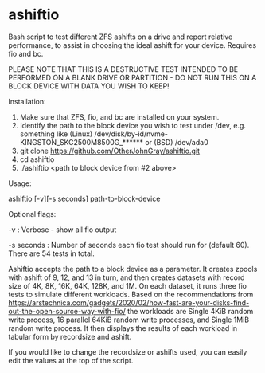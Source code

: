 # ashiftio
Bash script to test different ZFS ashifts on a drive and report relative performance, to assist in choosing the ideal ashift for your device. Requires fio and bc.

PLEASE NOTE THAT THIS IS A DESTRUCTIVE TEST INTENDED TO BE PERFORMED ON A BLANK DRIVE OR PARTITION - DO NOT RUN THIS ON A BLOCK DEVICE WITH DATA YOU WISH TO KEEP!

Installation:

1. Make sure that ZFS, fio, and bc are installed on your system.
2. Identify the path to the block device you wish to test under /dev, e.g. something like (Linux) /dev/disk/by-id/nvme-KINGSTON_SKC2500M8500G_****** or (BSD) /dev/ada0
3. git clone https://github.com/OtherJohnGray/ashiftio.git
4. cd ashiftio
5. ./ashiftio <path to block device from #2 above>

Usage: 

ashiftio [-v][-s seconds] path-to-block-device

Optional flags:

-v : Verbose - show all fio output

-s seconds : Number of seconds each fio test should run for (default 60). There are 54 tests in total.


Ashiftio accepts the path to a block device as a parameter. It creates zpools with ashift of 9, 12, and 13 in turn, and then creates datasets with record size of 4K, 8K, 16K, 64K, 128K, and 1M. On each dataset, it runs 
three fio tests to simulate different workloads. Based on the recommendations from https://arstechnica.com/gadgets/2020/02/how-fast-are-your-disks-find-out-the-open-source-way-with-fio/ the workloads are Single 4KiB random write process, 
16 parallel 64KiB random write processes, and Single 1MiB random write process. It then displays the results of each workload in tabular form by recordsize and ashift.

If you would like to change the recordsize or ashifts used, you can easily edit the values at the top of the script.



